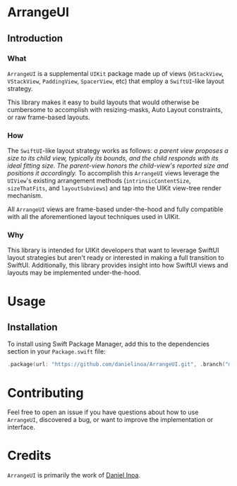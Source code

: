 # ArrangeUI

## Introduction

### What

`ArrangeUI` is a supplemental `UIKit` package made up of views (`HStackView`, `VStackView`, `PaddingView`, `SpacerView`, etc) that employ a `SwiftUI`-like layout strategy.

This library makes it easy to build layouts that would otherwise be cumbersome to accomplish with resizing-masks, Auto Layout constraints, or raw frame-based layouts.

### How

The `SwiftUI`-like layout strategy works as follows: _a parent view proposes a size to its child view, typically its bounds, and the child responds with its ideal fitting size. The parent-view honors the child-view's reported size and positions it accordingly._ To accomplish this `ArrangeUI` views leverage the `UIView`'s existing arrangement methods (`intrinsicContentSize`, `sizeThatFits`, and `layoutSubviews`) and tap into the UIKit view-tree render mechanism.

All `ArrangeUI` views are frame-based under-the-hood and fully compatible with all the aforementioned layout techniques used in UIKit.

### Why

This library is intended for UIKit developers that want to leverage SwiftUI layout strategies but aren't ready or interested in making a full transition to SwiftUI.
Additionally, this library provides insight into how SwiftUI views and layouts may be implemented under-the-hood.

# Usage

## Installation

To install using Swift Package Manager, add this to the dependencies section in your `Package.swift` file:

```swift
.package(url: "https://github.com/danielinoa/ArrangeUI.git", .branch("main"))
```

# Contributing

Feel free to open an issue if you have questions about how to use `ArrangeUI`, discovered a bug, or want to improve the implementation or interface.

# Credits

`ArrangeUI` is primarily the work of [Daniel Inoa](https://github.com/danielinoa).
